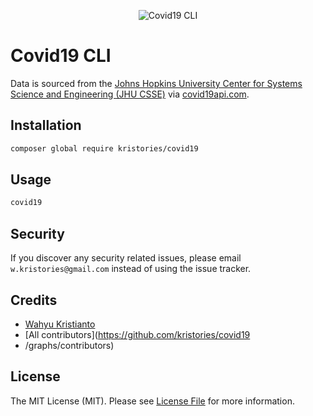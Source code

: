 <p align="center">
    <img alt="Covid19 CLI" src="https://i.imgur.com/B8w7cK9.png"/>
</p>

# Covid19 CLI

Data is sourced from the [Johns Hopkins University Center for Systems Science and Engineering (JHU CSSE)](https://github.com/CSSEGISandData/COVID-19) via [covid19api.com](https://covid19api.com).

## Installation

```bash
composer global require kristories/covid19
```

## Usage

```bash
covid19
```

## Security

If you discover any security related issues, please email `w.kristories@gmail.com` instead of using the issue tracker.

## Credits

- [Wahyu Kristianto](https://github.com/kristories)
- [All contributors](https://github.com/kristories/covid19
- /graphs/contributors)

## License

The MIT License (MIT). Please see [License File](LICENSE.md) for more information.
